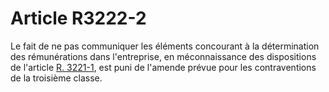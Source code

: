 # Article R3222-2

  
Le fait de ne pas communiquer les éléments concourant à la détermination des rémunérations dans l'entreprise, en méconnaissance des dispositions de l'article [R. 3221-1][1], est puni de l'amende prévue pour les contraventions de la troisième classe.

 [1]: /affichCodeArticle.do?cidTexte=LEGITEXT000006072050&idArticle=LEGIARTI000018487160&dateTexte=&categorieLien=cid
